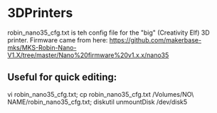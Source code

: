 # 3DPrinters

robin_nano35_cfg.txt is teh config file for the "big" (Creativity Elf) 3D printer. Firmware came from here: https://github.com/makerbase-mks/MKS-Robin-Nano-V1.X/tree/master/Nano%20firmware%20v1.x.x/nano35

## Useful for quick editing:
vi robin_nano35_cfg.txt; cp robin_nano35_cfg.txt /Volumes/NO\ NAME/robin_nano35_cfg.txt; diskutil unmountDisk /dev/disk5
